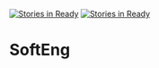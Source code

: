 [![Stories in Ready](https://badge.waffle.io/heinrichdeniel/SoftEng-ubbse2016.png?label=ready&title=Ready)](https://waffle.io/heinrichdeniel/SoftEng-ubbse2016)
[![Stories in Ready](https://badge.waffle.io/heinrichdeniel/SoftEng-ubbse2016.png?label=ready&title=Ready)](https://waffle.io/heinrichdeniel/SoftEng-ubbse2016)
# SoftEng